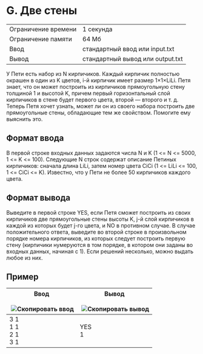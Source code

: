 # G. Две стены

|   |   |
|---|---|
|Ограничение времени|1 секунда|
|Ограничение памяти|64 Мб|
|Ввод|стандартный ввод или input.txt|
|Вывод|стандартный вывод или output.txt|

У Пети есть набор из N кирпичиков. Каждый кирпичик полностью окрашен в один из K цветов, i-й кирпичик имеет размер 1×1×LiLi​. Петя знает, что он может построить из кирпичиков прямоугольную стену толщиной 1 и высотой K, причем первый горизонтальный слой кирпичиков в стене будет первого цвета, второй — второго и т. д. Теперь Петя хочет узнать, может ли он из своего набора построить две прямоугольные стены, обладающие тем же свойством. Помогите ему выяснить это.

## Формат ввода

В первой строке входных данных задаются числа N и K (1 <= N <= 5000, 1 <= K <= 100). Следующие N строк содержат описание Петиных кирпичиков: сначала длина LiLi​, затем номер цвета CiCi​ (1 <= LiLi​ <= 100, 1 <= CiCi​ <= K). Известно, что у Пети не более 50 кирпичиков каждого цвета.

## Формат вывода

Выведите в первой строке YES, если Петя сможет построить из своих кирпичиков две прямоугольные стены высоты K, j-й слой кирпичиков в каждой из которых будет j-го цвета, и NO в противном случае. В случае положительного ответа, выведите во второй строке в произвольном порядке номера кирпичиков, из которых следует построить первую стену (кирпичики нумеруются в том порядке, в котором они заданы во входных данных, начиная с 1). Если решений несколько, можно выдать любое из них.

## Пример

|Ввод<br><br> ![Скопировать ввод](https://yastatic.net/lego/_/La6qi18Z8LwgnZdsAr1qy1GwCwo.gif)|Вывод<br><br> ![Скопировать вывод](https://yastatic.net/lego/_/La6qi18Z8LwgnZdsAr1qy1GwCwo.gif)|
|---|---|
|3 1<br>1 1<br>2 1<br>3 1|YES<br>1|
